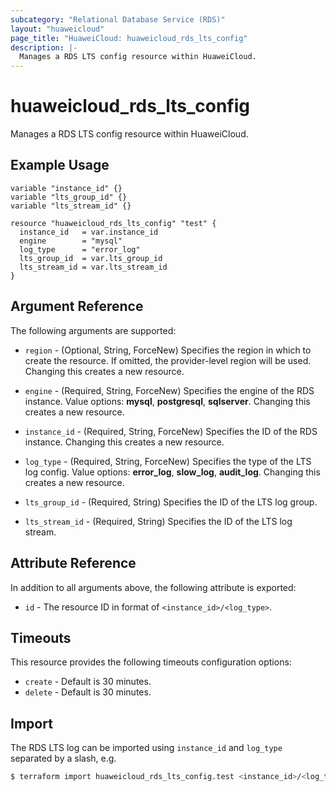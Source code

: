 ```yaml
---
subcategory: "Relational Database Service (RDS)"
layout: "huaweicloud"
page_title: "HuaweiCloud: huaweicloud_rds_lts_config"
description: |-
  Manages a RDS LTS config resource within HuaweiCloud.
---
```


# huaweicloud_rds_lts_config

Manages a RDS LTS config resource within HuaweiCloud.

## Example Usage

```hcl
variable "instance_id" {}
variable "lts_group_id" {}
variable "lts_stream_id" {}

resource "huaweicloud_rds_lts_config" "test" {
  instance_id   = var.instance_id
  engine        = "mysql"
  log_type      = "error_log"
  lts_group_id  = var.lts_group_id
  lts_stream_id = var.lts_stream_id
}
```

## Argument Reference

The following arguments are supported:

* `region` - (Optional, String, ForceNew) Specifies the region in which to create the resource.
  If omitted, the provider-level region will be used. Changing this creates a new resource.

* `engine` - (Required, String, ForceNew) Specifies the engine of the RDS instance.
  Value options: **mysql**, **postgresql**, **sqlserver**. Changing this creates a new resource.

* `instance_id` - (Required, String, ForceNew) Specifies the ID of the RDS instance.
  Changing this creates a new resource.

* `log_type` - (Required, String, ForceNew) Specifies the type of the LTS log config.
  Value options: **error_log**, **slow_log**, **audit_log**. Changing this creates a new resource.

* `lts_group_id` - (Required, String) Specifies the ID of the LTS log group.

* `lts_stream_id` - (Required, String) Specifies the ID of the LTS log stream.

## Attribute Reference

In addition to all arguments above, the following attribute is exported:

* `id` - The resource ID in format of `<instance_id>/<log_type>`.

## Timeouts

This resource provides the following timeouts configuration options:

* `create` - Default is 30 minutes.
* `delete` - Default is 30 minutes.

## Import

The RDS LTS log can be imported using `instance_id` and `log_type` separated by a slash, e.g.

```bash
$ terraform import huaweicloud_rds_lts_config.test <instance_id>/<log_type>
```
